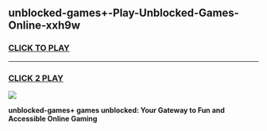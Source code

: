 
## unblocked-games+-Play-Unblocked-Games-Online-xxh9w
<h3>
<a href="https://premium76.site?title=unblocked-games+&ref=25A">CLICK TO PLAY</a></h3>
<hr>

<h3>
<a href="https://premium76.site?title=unblocked-games+&ref=25A">CLICK 2 PLAY</a>
  
</h3>

<a href="https://premium76.site?title=unblocked-games+&ref=25A"><img src="https://clearcache.store/games.png"></a>


**unblocked-games+ games unblocked: Your Gateway to Fun and Accessible Online Gaming**
